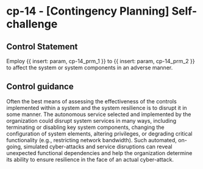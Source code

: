 # cp-14 - \[Contingency Planning\] Self-challenge

## Control Statement

Employ {{ insert: param, cp-14_prm_1 }} to {{ insert: param, cp-14_prm_2 }} to affect the system or system components in an adverse manner.

## Control guidance

Often the best means of assessing the effectiveness of the controls implemented within a system and the system resilience is to disrupt it in some manner. The autonomous service selected and implemented by the organization could disrupt system services in many ways, including terminating or disabling key system components, changing the configuration of system elements, altering privileges, or degrading critical functionality (e.g., restricting network bandwidth). Such automated, on-going, simulated cyber-attacks and service disruptions can reveal unexpected functional dependencies and help the organization determine its ability to ensure resilience in the face of an actual cyber-attack.
